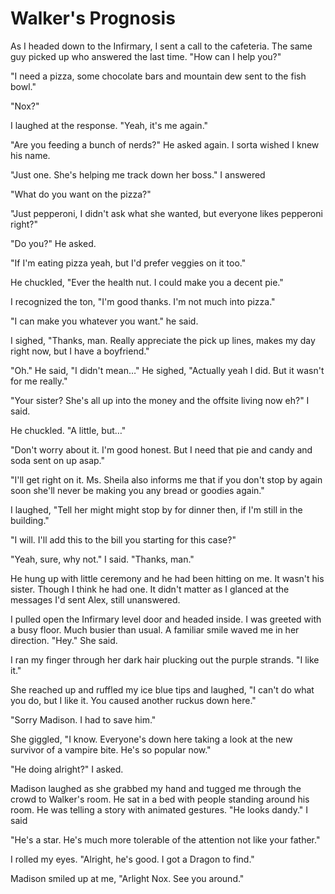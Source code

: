 #  Walker's Prognosis

As I headed down to the Infirmary, I sent a call to the cafeteria. The same guy
picked up who answered the last time. "How can I help you?"

"I need a pizza, some chocolate bars and mountain dew sent to the fish bowl."

"Nox?"

I laughed at the response. "Yeah, it's me again."

"Are you feeding a bunch of nerds?" He asked again. I sorta wished I knew his
name.

"Just one. She's helping me track down her boss." I answered

"What do you want on the pizza?"

"Just pepperoni, I didn't ask what she wanted, but everyone likes pepperoni
right?"

"Do you?" He asked.

"If I'm eating pizza yeah, but I'd prefer veggies on it too."

He chuckled, "Ever the health nut. I could make you a decent pie."

I recognized the ton, "I'm good thanks. I'm not much into pizza."

"I can make you whatever you want." he said.

I sighed, "Thanks, man. Really appreciate the pick up lines, makes my day right
now, but I have a boyfriend."

"Oh." He said, "I didn't mean…" He sighed, "Actually yeah I did. But it wasn't
for me really."

"Your sister? She's all up into the money and the offsite living now eh?" I
said.

He chuckled. "A little, but…"

"Don't worry about it. I'm good honest. But I need that pie and candy and soda
sent on up asap."

"I'll get right on it. Ms. Sheila also informs me that if you don't stop by
again soon she'll never be making you any bread or goodies again."

I laughed, "Tell her might might stop by for dinner then, if I'm still in the
building."

"I will. I'll add this to the bill you starting for this case?"

"Yeah, sure, why not." I said. "Thanks, man."

He hung up with little ceremony and he had been hitting on me. It wasn't his
sister. Though I think he had one. It didn't matter as I glanced at the messages
I'd sent Alex, still unanswered.

I pulled open the Infirmary level door and headed inside. I was greeted with a
busy floor. Much busier than usual. A familiar smile waved me in her direction.
"Hey." She said.

I ran my finger through her dark hair plucking out the purple strands. "I like
it."

She reached up and ruffled my ice blue tips and laughed, "I can't do what you
do, but I like it. You caused another ruckus down here."

"Sorry Madison. I had to save him."

She giggled, "I know. Everyone's down here taking a look at the new survivor of
a vampire bite. He's so popular now."

"He doing alright?" I asked.

Madison laughed as she grabbed my hand and tugged me through the crowd to
Walker's room. He sat in a bed with people standing around his room. He was
telling a story with animated gestures. "He looks dandy." I said

"He's a star. He's much more tolerable of the attention not like your father."

I rolled my eyes. "Alright, he's good. I got a Dragon to find."

Madison smiled up at me, "Arlight Nox. See you around."

